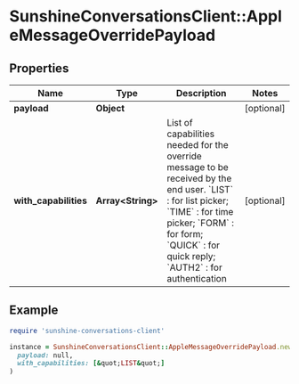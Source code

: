 # SunshineConversationsClient::AppleMessageOverridePayload

## Properties

| Name | Type | Description | Notes |
| ---- | ---- | ----------- | ----- |
| **payload** | **Object** |  | [optional] |
| **with_capabilities** | **Array&lt;String&gt;** | List of capabilities needed for the override message to be received by the end user.   &#x60;LIST&#x60; : for list picker; &#x60;TIME&#x60; : for time picker; &#x60;FORM&#x60; : for form; &#x60;QUICK&#x60; : for quick reply; &#x60;AUTH2&#x60; : for authentication  | [optional] |

## Example

```ruby
require 'sunshine-conversations-client'

instance = SunshineConversationsClient::AppleMessageOverridePayload.new(
  payload: null,
  with_capabilities: [&quot;LIST&quot;]
)
```

